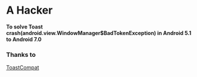# A Hacker
**To solve Toast crash(android.view.WindowManager$BadTokenException) in Android 5.1 to Android 7.0**

### Thanks to 
[ToastCompat](https://github.com/cat9/ToastCompat)